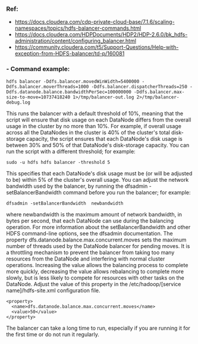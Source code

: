 ### Ref:
- https://docs.cloudera.com/cdp-private-cloud-base/7.1.6/scaling-namespaces/topics/hdfs-balancer-commands.html
- https://docs.cloudera.com/HDPDocuments/HDP2/HDP-2.6.0/bk_hdfs-administration/content/configuring_balancer.html
- https://community.cloudera.com/t5/Support-Questions/Help-with-exception-from-HDFS-balancer/td-p/160081

### - Command example:
```
hdfs balancer -Ddfs.balancer.movedWinWidth=5400000 -Ddfs.balancer.moverThreads=1000 -Ddfs.balancer.dispatcherThreads=250 -Ddfs.datanode.balance.bandwidthPerSec=100000000 -Ddfs.balancer.max-size-to-move=10737418240 1>/tmp/balancer-out.log 2>/tmp/balancer-debug.log 
```



This runs the balancer with a default threshold of 10%, meaning that the script will ensure that disk usage on each DataNode differs from the overall 
usage in the cluster by no more than 10%. For example, if overall usage across all the DataNodes in the cluster is 40% of the cluster's total disk-storage capacity, 
the script ensures that each DataNode's disk usage is between 30% and 50% of that DataNode's disk-storage capacity.
You can run the script with a different threshold; for example:
```
sudo -u hdfs hdfs balancer -threshold 5
```

This specifies that each DataNode's disk usage must be (or will be adjusted to be) within 5% of the cluster's overall usage.
You can adjust the network bandwidth used by the balancer, by running the dfsadmin -setBalancerBandwidth command before you run the balancer; for example:
```
dfsadmin -setBalancerBandwidth  newbandwidth
```

where newbandwidth is the maximum amount of network bandwidth, in bytes per second, that each DataNode can use during the balancing operation. For more information about the setBalancerBandwidth and other HDFS command-line options, see the dfsadmin documentation.
The property dfs.datanode.balance.max.concurrent.moves sets the maximum number of threads used by the DataNode balancer for pending moves. It is a throttling mechanism to prevent the balancer from taking too many resources from the DataNode and interfering with normal cluster operations. Increasing the value allows the balancing process to complete more quickly, decreasing the value allows rebalancing to complete more slowly, but is less likely to compete for resources with other tasks on the DataNode. Adjust the value of this property in the /etc/hadoop/[service name]/hdfs-site.xml configuration file.
```
<property>
  <name>dfs.datanode.balance.max.concurrent.moves</name>
  <value>50</value>
</property>
```

The balancer can take a long time to run, especially if you are running it for the first time or do not run it regularly.


